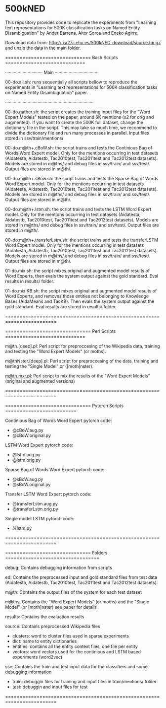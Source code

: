 # 500kNED

This repository provides code to replicate the experiments from
"Learning text representations for 500K classification tasks on Named
Entity Disambiguation" by Ander Barrena, Aitor Soroa and Eneko Agirre.

Download data from:
http://ixa2.si.ehu.es/500kNED-download/source.tar.gz and unzip the
data in the main folder.

============================== Bash Scripts ============================

 ······························ Main ···································

 00-do.all.sh: runs sequentially all scripts bellow to reproduce the
 experiments in "Learning text representations for 500K classification
 tasks on Named Entity Disambiguation" paper.

 ·······································································

 00-do.gather.sh: the script creates the training input files for the
 "Word Expert Models" tested on the paper, around 6K mentions (x2 for
 orig and augmented). If you want to create the 500K full dataset,
 change the dictionary file in the script. This may take so much time,
 we recommend to divide the dictionary file and run many processes in
 parallel. Input files stored in ssv/train/mentions/

 00-do.m@th+.cBoW.sh: the script trains and tests the Continious Bag
 of Words Word Expert model. Only for the mentions occurring in test
 datasets (Aidatesta, Aidatestb, Tac2010test, Tac2011test and
 Tac2012test datasets). Models are stored in m@ths/ and debug files in
 ssv/train/ and ssv/test/. Output files are stored in m@th/.

 00-do.m@th+.sBow.sh: the script trains and tests the Sparse Bag of
 Words Word Expert model. Only for the mentions occurring in test
 datasets (Aidatesta, Aidatestb, Tac2010test, Tac2011test and
 Tac2012test datasets). Models are stored in m@ths/ and debug files in
 ssv/train/ and ssv/test/. Output files are stored in m@th/.

 00-do.m@th+.lstm.sh: the script trains and tests the LSTM Word Expert
 model. Only for the mentions occurring in test datasets (Aidatesta,
 Aidatestb, Tac2010test, Tac2011test and Tac2012test datasets). Models
 are stored in m@ths/ and debug files in ssv/train/ and
 ssv/test/. Output files are stored in m@th/.

 00-do.m@th+.transferLstm.sh: the script trains and tests the
 transferLSTM Word Expert model. Only for the mentions occurring in
 test datasets (Aidatesta, Aidatestb, Tac2010test, Tac2011test and
 Tac2012test datasets). Models are stored in m@ths/ and debug files in
 ssv/train/ and ssv/test/. Output files are stored in m@th/.

 01-do.mix.sh: the script mixes original and augmented model results
 of Word Experts, then evals the system output against the gold
 standard. Eval results in results/ folder.

 01-do.mix.KB.sh: the script mixes original and augmented model
 results of Word Experts, and removes those entities not belonging to
 Knowledge Bases (AidaMeans and TacKB). Then evals the system output
 against the gold standard. Eval results are stored in results/
 folder.

========================================================================


============================== Perl Scripts ============================

 m@th.[deep].pl: Perl script for preproccesing of the Wikipedia data,
 training and testing the "Word Expert Models" (or moths).

 m@thNster.[deep].pl: Perl script for preproccesing of the data,
 training and testing the "Single Model" or ([moth]nster).

 m@th.mxr.pl: Perl script to mix the results of the "Word Expert
 Models" (original and augmented versions)

========================================================================

============================== Pytorch Scripts =========================

 Continious Bag of Words Word Expert pytorch code:
  - @cBoW.aug.py
  - @cBoW.original.py

 LSTM Word Expert pytorch code:
  - @lstm.aug.py
  - @lstm.orig.py

 Sparse Bag of Words Word Expert pytorch code:
  - @sBoW.aug.py
  - @sBoW.original.py

 Transfer LSTM Word Expert pytorch code:
  - @transferLstm.aug.py
  - @transferLstm.orig.py

 Single model LSTM pytorch code:
  - %lstm.py

========================================================================

============================== Folders =================================

 debug: Contains debugging information from scripts

 ed: Contains the preprocessed input and gold standard files from test
 data (Aidatesta, Aidatestb, Tac2010test, Tac2011test and Tac2012test
 datasets).

 m@th: Contains the output files of the system for each test dataset

 m@ths: Contains the "Word Expert Models" (or moths) and the "Single
 Model" (or [moth]nster) see paper for details

 results: Contains the evaluation results

 source: Contains preprocessed Wikipedia files
  - clusters: word to cluster files used in sparse experiments
  - dict: name to entity dictionaries
  - entities: contains all the entity context files, one file per
    entity
  - vectors: word vectors used for the continious and LSTM based
    experiments (word2vec)

 ssv: Contains the train and test input data for the classifiers and
 some debugging information

  - train: debuggin files for training and input files in
    train/mentions/ folder
  - test: debuggin and input files for test

========================================================================
